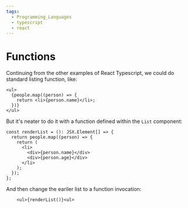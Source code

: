 ```yaml
---
tags:
  - Programming_Languages
  - typescript
  - react
---
```


# Functions

Continuing from the other examples of React Typescript, we could do standard listing function, like:

```tsx
<ul>
  {people.map((person) => {
    return <li>{person.name}</li>;
  })}
</ul>
```

But it's neater to do it with a function defined within the `List` component:

```tsx
const renderList = (): JSX.Element[] => {
  return people.map((person) => {
    return (
      <li>
        <div>{person.name}</div>
        <div>{person.age}</div>
      </li>
    );
  });
};
```

And then change the eariler list to a function invocation:

```tsx
    <ul>{renderList()}<ul>
```
